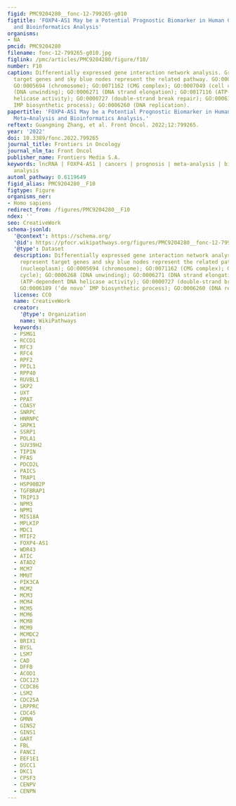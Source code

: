```yaml
---
figid: PMC9204280__fonc-12-799265-g010
figtitle: 'FOXP4-AS1 May be a Potential Prognostic Biomarker in Human Cancers: A Meta−Analysis
  and Bioinformatics Analysis'
organisms:
- NA
pmcid: PMC9204280
filename: fonc-12-799265-g010.jpg
figlink: /pmc/articles/PMC9204280/figure/f10/
number: F10
caption: Differentially expressed gene interaction network analysis. Green nodes represent
  target genes and sky blue nodes represent the related pathway. GO:0005654 (nucleoplasm);
  GO:0005694 (chromosome); GO:0071162 (CMG complex); GO:0007049 (cell cycle); GO:0006268
  (DNA unwinding); GO:0006271 (DNA strand elongation); GO:0017116 (ATP-dependent DNA
  helicase activity); GO:0000727 (double-strand break repair); GO:0006189 (‘de novo’
  IMP biosynthetic process); GO:0006260 (DNA replication).
papertitle: 'FOXP4-AS1 May be a Potential Prognostic Biomarker in Human Cancers: A
  Meta−Analysis and Bioinformatics Analysis.'
reftext: Guangming Zhang, et al. Front Oncol. 2022;12:799265.
year: '2022'
doi: 10.3389/fonc.2022.799265
journal_title: Frontiers in Oncology
journal_nlm_ta: Front Oncol
publisher_name: Frontiers Media S.A.
keywords: lncRNA | FOXP4-AS1 | cancers | prognosis | meta-analysis | bioinformatics
  analysis
automl_pathway: 0.6119649
figid_alias: PMC9204280__F10
figtype: Figure
organisms_ner:
- Homo sapiens
redirect_from: /figures/PMC9204280__F10
ndex: ''
seo: CreativeWork
schema-jsonld:
  '@context': https://schema.org/
  '@id': https://pfocr.wikipathways.org/figures/PMC9204280__fonc-12-799265-g010.html
  '@type': Dataset
  description: Differentially expressed gene interaction network analysis. Green nodes
    represent target genes and sky blue nodes represent the related pathway. GO:0005654
    (nucleoplasm); GO:0005694 (chromosome); GO:0071162 (CMG complex); GO:0007049 (cell
    cycle); GO:0006268 (DNA unwinding); GO:0006271 (DNA strand elongation); GO:0017116
    (ATP-dependent DNA helicase activity); GO:0000727 (double-strand break repair);
    GO:0006189 (‘de novo’ IMP biosynthetic process); GO:0006260 (DNA replication).
  license: CC0
  name: CreativeWork
  creator:
    '@type': Organization
    name: WikiPathways
  keywords:
  - PSMG1
  - RCCD1
  - RFC3
  - RFC4
  - RPF2
  - PPIL1
  - RPP40
  - RUVBL1
  - SKP2
  - UXT
  - PPAT
  - COASY
  - SNRPC
  - HNRNPC
  - SRPK1
  - SSRP1
  - POLA1
  - SUV39H2
  - TIPIN
  - PFAS
  - PDCD2L
  - PAICS
  - TRAP1
  - HSP90B2P
  - TGFBRAP1
  - TRIP13
  - NPM3
  - NPM1
  - MIS18A
  - MPLKIP
  - MDC1
  - MTIF2
  - FOXP4-AS1
  - WDR43
  - ATIC
  - ATAD2
  - MCM7
  - MMUT
  - PIK3CA
  - MCM2
  - MCM3
  - MCM4
  - MCM5
  - MCM6
  - MCM8
  - MCM9
  - MCMDC2
  - BRIX1
  - BYSL
  - LSM7
  - CAD
  - DFFB
  - ACOD1
  - CDC123
  - CCDC86
  - LSM2
  - CDC25A
  - LRPPRC
  - CDC45
  - GMNN
  - GINS2
  - GINS1
  - GART
  - FBL
  - FANCI
  - EEF1E1
  - DSCC1
  - DKC1
  - CPSF3
  - CENPV
  - CENPN
---
```

